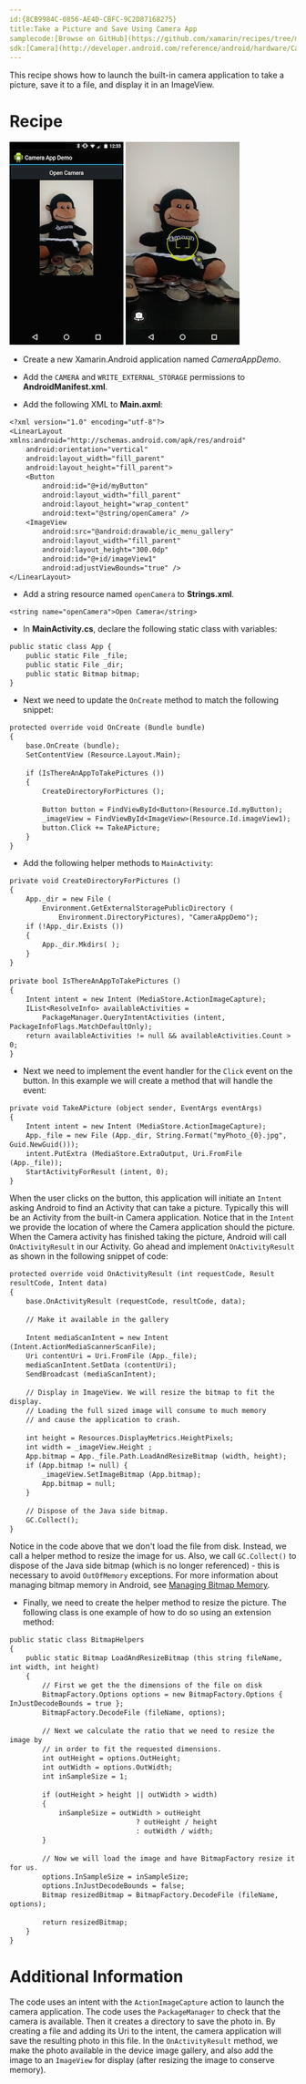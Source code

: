 ```yaml
---
id:{8CB9984C-0856-AE4D-CBFC-9C2D87168275}  
title:Take a Picture and Save Using Camera App  
samplecode:[Browse on GitHub](https://github.com/xamarin/recipes/tree/master/android/other_ux/camera_intent/take_a_picture_and_save_using_camera_app)  
sdk:[Camera](http://developer.android.com/reference/android/hardware/Camera.html)  
---
```


This recipe shows how to launch the built-in camera application to take
a picture, save it to a file, and display it in an ImageView.

<a name="Recipe" class="injected"></a>

# Recipe

[ ![](Images/CameraAppDemo1.png)](Images/CameraAppDemo1.png) [ ![](Images/CameraAppDemo2.png)](Images/CameraAppDemo2.png)

-   Create a new Xamarin.Android application named *CameraAppDemo*.

-   Add the `CAMERA` and `WRITE_EXTERNAL_STORAGE` permissions to **AndroidManifest.xml**.

-   Add the following XML to **Main.axml**:

```
<?xml version="1.0" encoding="utf-8"?>
<LinearLayout xmlns:android="http://schemas.android.com/apk/res/android"
    android:orientation="vertical"
    android:layout_width="fill_parent"
    android:layout_height="fill_parent">
    <Button
        android:id="@+id/myButton"
        android:layout_width="fill_parent"
        android:layout_height="wrap_content"
        android:text="@string/openCamera" />
    <ImageView
        android:src="@android:drawable/ic_menu_gallery"
        android:layout_width="fill_parent"
        android:layout_height="300.0dp"
        android:id="@+id/imageView1"
        android:adjustViewBounds="true" />
</LinearLayout>
```

-   Add a string resource named `openCamera` to **Strings.xml**.

```
<string name="openCamera">Open Camera</string>
```

-  In **MainActivity.cs**, declare the following static class with variables:


```
public static class App {
    public static File _file;
    public static File _dir;
    public static Bitmap bitmap;
}
```

-   Next we need to update the `OnCreate` method to match the following
    snippet:

```
protected override void OnCreate (Bundle bundle)
{
    base.OnCreate (bundle);
    SetContentView (Resource.Layout.Main);

    if (IsThereAnAppToTakePictures ())
    {
        CreateDirectoryForPictures ();

        Button button = FindViewById<Button>(Resource.Id.myButton);
        _imageView = FindViewById<ImageView>(Resource.Id.imageView1);
        button.Click += TakeAPicture;
    }
}

```

-   Add the following helper methods to `MainActivity`:

```
private void CreateDirectoryForPictures ()
{
    App._dir = new File (
        Environment.GetExternalStoragePublicDirectory (
            Environment.DirectoryPictures), "CameraAppDemo");
    if (!App._dir.Exists ())
    {
        App._dir.Mkdirs( );
    }
}

private bool IsThereAnAppToTakePictures ()
{
    Intent intent = new Intent (MediaStore.ActionImageCapture);
    IList<ResolveInfo> availableActivities =
        PackageManager.QueryIntentActivities (intent, PackageInfoFlags.MatchDefaultOnly);
    return availableActivities != null && availableActivities.Count > 0;
}

```

-   Next we need to implement the event handler for the `Click` event
    on the button. In this example we will create a method that will
    handle the event:

```
private void TakeAPicture (object sender, EventArgs eventArgs)
{
    Intent intent = new Intent (MediaStore.ActionImageCapture);
    App._file = new File (App._dir, String.Format("myPhoto_{0}.jpg", Guid.NewGuid()));
    intent.PutExtra (MediaStore.ExtraOutput, Uri.FromFile (App._file));
    StartActivityForResult (intent, 0);
}

```

When the user clicks on the button, this application will initiate an
`Intent` asking Android to find an Activity that can take a picture.
Typically this will be an Activity from the built-in Camera
application. Notice that in the `Intent` we provide the location of where
the Camera application should the picture. When the Camera activity
has finished taking the picture, Android will call `OnActivityResult`
in our Activity. Go ahead and implement `OnActivityResult` as shown in
the following snippet of code:


```
protected override void OnActivityResult (int requestCode, Result resultCode, Intent data)
{
    base.OnActivityResult (requestCode, resultCode, data);

    // Make it available in the gallery

    Intent mediaScanIntent = new Intent (Intent.ActionMediaScannerScanFile);
    Uri contentUri = Uri.FromFile (App._file);
    mediaScanIntent.SetData (contentUri);
    SendBroadcast (mediaScanIntent);

    // Display in ImageView. We will resize the bitmap to fit the display.
    // Loading the full sized image will consume to much memory
    // and cause the application to crash.

    int height = Resources.DisplayMetrics.HeightPixels;
    int width = _imageView.Height ;
    App.bitmap = App._file.Path.LoadAndResizeBitmap (width, height);
    if (App.bitmap != null) {
        _imageView.SetImageBitmap (App.bitmap);
        App.bitmap = null;
    }

    // Dispose of the Java side bitmap.
    GC.Collect();
}

```

Notice in the code above that we don't load the file from disk.
Instead, we call a helper method to resize the image for us. Also, we
call `GC.Collect()` to dispose of the Java side bitmap (which is no
longer referenced) - this is necessary to avoid `OutOfMemory` 
exceptions. For more information about managing bitmap memory in
Android, see
[Managing Bitmap Memory](https://developer.android.com/training/displaying-bitmaps/manage-memory.html).

-   Finally, we need to create the helper method to resize the picture.
    The following class is one example of how to do so using an
    extension method:

```
public static class BitmapHelpers
{
    public static Bitmap LoadAndResizeBitmap (this string fileName, int width, int height)
    {
        // First we get the the dimensions of the file on disk
        BitmapFactory.Options options = new BitmapFactory.Options { InJustDecodeBounds = true };
        BitmapFactory.DecodeFile (fileName, options);

        // Next we calculate the ratio that we need to resize the image by
        // in order to fit the requested dimensions.
        int outHeight = options.OutHeight;
        int outWidth = options.OutWidth;
        int inSampleSize = 1;

        if (outHeight > height || outWidth > width)
        {
            inSampleSize = outWidth > outHeight
                               ? outHeight / height
                               : outWidth / width;
        }

        // Now we will load the image and have BitmapFactory resize it for us.
        options.InSampleSize = inSampleSize;
        options.InJustDecodeBounds = false;
        Bitmap resizedBitmap = BitmapFactory.DecodeFile (fileName, options);

        return resizedBitmap;
    }
}
```

<a name="Additional_Information" class="injected"></a>

# Additional Information

The code uses an intent with the `ActionImageCapture` action to launch
the camera application. The code uses the `PackageManager` to check that
the camera is available. Then it creates a directory to save the photo
in. By creating a file and adding its Uri to the intent, the camera
application will save the resulting photo in this file. In the
`OnActivityResult` method, we make the photo available in the device
image gallery, and also add the image to an `ImageView` for display
(after resizing the image to conserve memory).